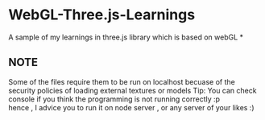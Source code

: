 # WebGL-Three.js-Learnings
A sample of my learnings in three.js library which is based on webGL
*<h2>NOTE </h2>
Some of the files require them to be run on localhost becuase of the security policies of loading external textures or models 
Tip: You can check console if you think the programming is not running correctly :p <br>
hence ,  I advice you to run it on node server , or any server of your likes  :) 

